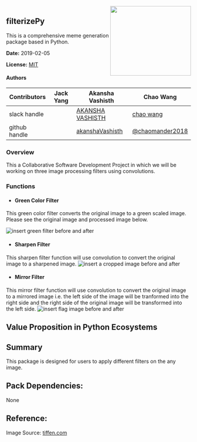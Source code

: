 <img src="https://tiffen.com/wp-content/uploads/2016/03/Graduated-ND-Yosemite.jpg" align="right" height="190" width="220"/>

## filterizePy
This is a comprehensive meme generation package based in Python.

**Date:** 2019-02-05

**License:** [MIT](https://opensource.org/licenses/MIT)

#### Authors

|Contributors |Jack Yang| Akansha Vashisth |Chao Wang|
|---|---|---|----|
|slack handle|[]()|[AKANSHA VASHISTH]()|[chao wang]()|
|github handle|[]()|[akanshaVashisth](https://github.com/akanshaVashisth)|[@chaomander2018](https://github.com/chaomander2018)|

### Overview

This a Collaborative Software Development Project in which we will be working on three image processing filters using convolutions.

### Functions

- #### Green Color Filter
This green color filter converts the original image to a green scaled image. 
Please see the original image and processed image below.

![insert green filter before and after]()

- #### Sharpen Filter
This sharpen filter function will use convolution to convert the original image to a sharpened image.
![insert a cropped image before and after]()


- #### Mirror Filter
This mirror filter function will use convolution to convert the original image to a mirrored image i.e. the left side of the image will be tranformed into the right side and the right side of the original image will be transformed into the left side.
![insert flag image before and after]()


## Value Proposition in Python Ecosystems



## Summary

This package is designed for users to apply different filters on the any image. 

## Pack Dependencies:
None


## Reference:
Image Source: [tiffen.com](https://tiffen.com/wp-content/uploads/2016/03/Graduated-ND-Yosemite.jpg)